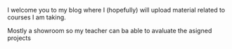 I welcome you to my blog where I (hopefully) will upload material related to courses I am taking.

Mostly a showroom so my teacher can ba able to avaluate the asigned projects

